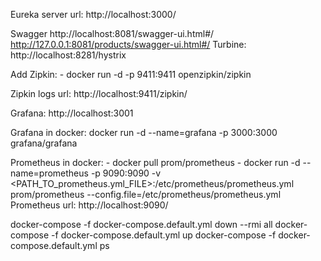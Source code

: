 Eureka server url: http://localhost:3000/

Swagger http://localhost:8081/swagger-ui.html#/
        http://127.0.0.1:8081/products/swagger-ui.html#/
Turbine: http://localhost:8281/hystrix

Add Zipkin: 
    - docker run -d -p 9411:9411 openzipkin/zipkin

Zipkin logs url: http://localhost:9411/zipkin/

Grafana: http://localhost:3001

Grafana in docker: docker run -d --name=grafana -p 3000:3000 grafana/grafana 

Prometheus in docker: 
    - docker pull prom/prometheus
    - docker run -d --name=prometheus -p 9090:9090 -v <PATH_TO_prometheus.yml_FILE>:/etc/prometheus/prometheus.yml prom/prometheus --config.file=/etc/prometheus/prometheus.yml
Prometheus url: http://localhost:9090/


docker-compose -f docker-compose.default.yml down --rmi all
docker-compose -f docker-compose.default.yml up
docker-compose -f docker-compose.default.yml ps
